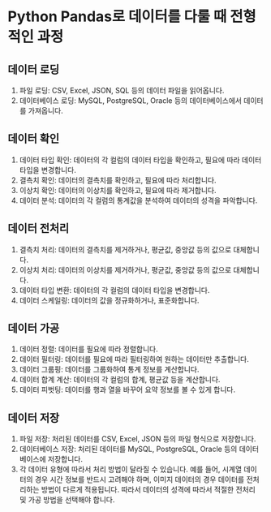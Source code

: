 # Python Pandas로 데이터를 다룰 때 전형적인 과정

## 데이터 로딩

1. 파일 로딩: CSV, Excel, JSON, SQL 등의 데이터 파일을 읽어옵니다.
2. 데이터베이스 로딩: MySQL, PostgreSQL, Oracle 등의 데이터베이스에서 데이터를 가져옵니다.

## 데이터 확인

1. 데이터 타입 확인: 데이터의 각 컬럼의 데이터 타입을 확인하고, 필요에 따라 데이터 타입을 변경합니다.
2. 결측치 확인: 데이터의 결측치를 확인하고, 필요에 따라 처리합니다.
3. 이상치 확인: 데이터의 이상치를 확인하고, 필요에 따라 제거합니다.
4. 데이터 분석: 데이터의 각 컬럼의 통계값을 분석하여 데이터의 성격을 파악합니다.

## 데이터 전처리

1. 결측치 처리: 데이터의 결측치를 제거하거나, 평균값, 중앙값 등의 값으로 대체합니다.
2. 이상치 처리: 데이터의 이상치를 제거하거나, 평균값, 중앙값 등의 값으로 대체합니다.
3. 데이터 타입 변환: 데이터의 각 컬럼의 데이터 타입을 변경합니다.
4. 데이터 스케일링: 데이터의 값을 정규화하거나, 표준화합니다.


## 데이터 가공

1. 데이터 정렬: 데이터를 필요에 따라 정렬합니다.
2. 데이터 필터링: 데이터를 필요에 따라 필터링하여 원하는 데이터만 추출합니다.
3. 데이터 그룹핑: 데이터를 그룹화하여 통계 정보를 계산합니다.
4. 데이터 합계 계산: 데이터의 각 컬럼의 합계, 평균값 등을 계산합니다.
5. 데이터 피벗팅: 데이터를 행과 열을 바꾸어 요약 정보를 볼 수 있게 합니다.


## 데이터 저장

1. 파일 저장: 처리된 데이터를 CSV, Excel, JSON 등의 파일 형식으로 저장합니다.
2. 데이터베이스 저장: 처리된 데이터를 MySQL, PostgreSQL, Oracle 등의 데이터베이스에 저장합니다.
3. 각 데이터 유형에 따라서 처리 방법이 달라질 수 있습니다. 예를 들어, 시계열 데이터의 경우 시간 정보를 반드시 고려해야 하며, 이미지 데이터의 경우 데이터를 전처리하는 방법이 다르게 적용됩니다. 따라서 데이터의 성격에 따라서 적절한 전처리 및 가공 방법을 선택해야 합니다.